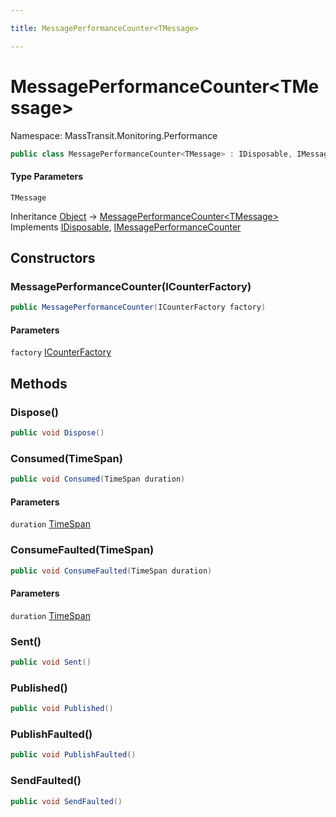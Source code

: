 ```yaml
---

title: MessagePerformanceCounter<TMessage>

---
```


# MessagePerformanceCounter\<TMessage\>

Namespace: MassTransit.Monitoring.Performance

```csharp
public class MessagePerformanceCounter<TMessage> : IDisposable, IMessagePerformanceCounter
```

#### Type Parameters

`TMessage`<br/>

Inheritance [Object](https://learn.microsoft.com/en-us/dotnet/api/system.object) → [MessagePerformanceCounter\<TMessage\>](../masstransit-monitoring-performance/messageperformancecounter-1)<br/>
Implements [IDisposable](https://learn.microsoft.com/en-us/dotnet/api/system.idisposable), [IMessagePerformanceCounter](../masstransit-monitoring-performance/imessageperformancecounter)

## Constructors

### **MessagePerformanceCounter(ICounterFactory)**

```csharp
public MessagePerformanceCounter(ICounterFactory factory)
```

#### Parameters

`factory` [ICounterFactory](../masstransit-monitoring-performance/icounterfactory)<br/>

## Methods

### **Dispose()**

```csharp
public void Dispose()
```

### **Consumed(TimeSpan)**

```csharp
public void Consumed(TimeSpan duration)
```

#### Parameters

`duration` [TimeSpan](https://learn.microsoft.com/en-us/dotnet/api/system.timespan)<br/>

### **ConsumeFaulted(TimeSpan)**

```csharp
public void ConsumeFaulted(TimeSpan duration)
```

#### Parameters

`duration` [TimeSpan](https://learn.microsoft.com/en-us/dotnet/api/system.timespan)<br/>

### **Sent()**

```csharp
public void Sent()
```

### **Published()**

```csharp
public void Published()
```

### **PublishFaulted()**

```csharp
public void PublishFaulted()
```

### **SendFaulted()**

```csharp
public void SendFaulted()
```
